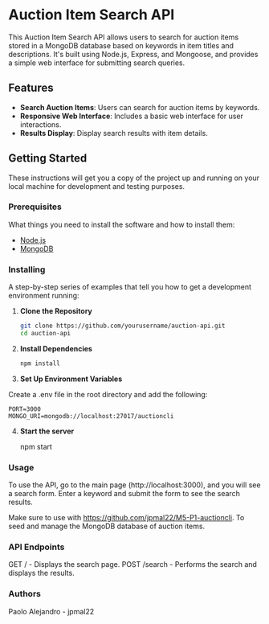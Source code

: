 # Auction Item Search API

This Auction Item Search API allows users to search for auction items stored in a MongoDB database based on keywords in item titles and descriptions. It's built using Node.js, Express, and Mongoose, and provides a simple web interface for submitting search queries.

## Features

- **Search Auction Items**: Users can search for auction items by keywords.
- **Responsive Web Interface**: Includes a basic web interface for user interactions.
- **Results Display**: Display search results with item details.

## Getting Started

These instructions will get you a copy of the project up and running on your local machine for development and testing purposes.

### Prerequisites

What things you need to install the software and how to install them:

- [Node.js](https://nodejs.org/)
- [MongoDB](https://www.mongodb.com/try/download/community)

### Installing

A step-by-step series of examples that tell you how to get a development environment running:

1. **Clone the Repository**

   ```bash
   git clone https://github.com/yourusername/auction-api.git
   cd auction-api

2. **Install Dependencies**
  
   ```bash
   npm install

3. **Set Up Environment Variables**

Create a .env file in the root directory and add the following:

    PORT=3000
    MONGO_URI=mongodb://localhost:27017/auctioncli

4. **Start the server**

    npm start

### Usage

To use the API, go to the main page (http://localhost:3000), and you will see a search form. Enter a keyword and submit the form to see the search results.

Make sure to use with https://github.com/jpmal22/M5-P1-auctioncli. To seed and manage the MongoDB database of auction items.

### API Endpoints

GET / - Displays the search page.
POST /search - Performs the search and displays the results.

### Authors

Paolo Alejandro - jpmal22







